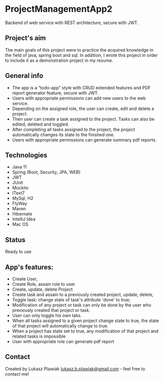 # ProjectManagementApp2
Backend of web service with REST architecture, secure with JWT. 


## Project's aim
The main goals of this project were to practice the acquired knowledge in the field of java, spring boot and sql. In addition, I wrote this project in order to include it as a demonstration project in my resume.


## General info
* The app is a “todo-app” style with CRUD extended features and PDF report generator feature, secure with JWT.
* Users with appropriate permissions can add new users to the web service.
* Depending on the assigned role, the user can create, edit and delete a project. 
* Then user can create a task assigned to the project. Tasks can also be edited, deleted and toggled.
* After completing all tasks assigned to the project, the project automatically changes its state to the finished one.
* Users with appropriate permissions can generate summary pdf reports.


## Technologies
* Java 11
* Spring (Boot, Security, JPA, WEB)
* JWT
* JUnit
* Mockito
* IText7
* MySql, H2
* FlyWay
* Maven
* Hibernate
* IntelliJ Idea
* Mac OS


## Status
Ready to use


## App's features:
* Create User,
* Create Role, assain role to user
* Create, update, delete Project 
* Create task and assain to a previously created project, update, delete, 
* Toggle task: change state of task's attribute 'done' to true;
* Modification of any project or task can only be done by the user who previously created that project or task.
* User can only toggle his own taks.
* When all tasks assigned to a given project change state to true, 
the state of that project will automatically change to true.
* When a project has state set to true, any modification of that project and related tasks is impossible 
* User with appropriate role can generate pdf report


## Contact
Created by Lukasz Plawiak lukasz.b.plawiak@gmail.com - feel free to contact me!

